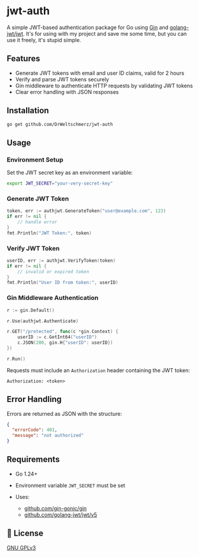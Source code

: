 # jwt-auth

A simple JWT-based authentication package for Go using [Gin](https://github.com/gin-gonic/gin) and [golang-jwt/jwt](https://github.com/golang-jwt/jwt). It's for using with my project and save me some time, but you can use it freely, it's stupid simple.

## Features

* Generate JWT tokens with email and user ID claims, valid for 2 hours
* Verify and parse JWT tokens securely
* Gin middleware to authenticate HTTP requests by validating JWT tokens
* Clear error handling with JSON responses

## Installation

```bash
go get github.com/DrWeltschmerz/jwt-auth
```

## Usage

### Environment Setup

Set the JWT secret key as an environment variable:

```bash
export JWT_SECRET="your-very-secret-key"
```

### Generate JWT Token

```go
token, err := authjwt.GenerateToken("user@example.com", 123)
if err != nil {
    // handle error
}
fmt.Println("JWT Token:", token)
```

### Verify JWT Token

```go
userID, err := authjwt.VerifyToken(token)
if err != nil {
    // invalid or expired token
}
fmt.Println("User ID from token:", userID)
```


### Gin Middleware Authentication

```go
r := gin.Default()

r.Use(authjwt.Authenticate)

r.GET("/protected", func(c *gin.Context) {
    userID := c.GetInt64("userID")
    c.JSON(200, gin.H{"userID": userID})
})

r.Run()
```

Requests must include an `Authorization` header containing the JWT token:

```
Authorization: <token>
```

## Error Handling

Errors are returned as JSON with the structure:

```json
{
  "errorCode": 401,
  "message": "not authorized"
}
```

## Requirements

* Go 1.24+
* Environment variable `JWT_SECRET` must be set
* Uses:

  * [github.com/gin-gonic/gin](https://github.com/gin-gonic/gin)
  * [github.com/golang-jwt/jwt/v5](https://github.com/golang-jwt/jwt)

## 📜 License

[GNU GPLv3](./LICENSE) 